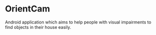 # OrientCam
Android application which aims to help people with visual impairments to find objects in their house easily.
